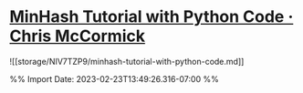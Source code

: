 # [MinHash Tutorial with Python Code · Chris McCormick](zotero://select/library/items/FGCG9Y6I)




![[storage/NIV7TZP9/minhash-tutorial-with-python-code.md]]



%% Import Date: 2023-02-23T13:49:26.316-07:00 %%
